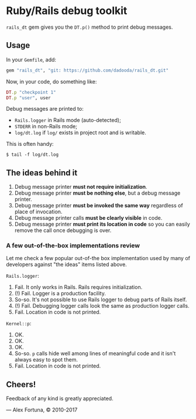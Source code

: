 
Ruby/Rails debug toolkit
========================

`rails_dt` gem gives you the `DT.p()` method to print debug messages.


## Usage

In your `Gemfile`, add:

```ruby
gem "rails_dt", "git: https://github.com/dadooda/rails_dt.git"
```

Now, in your code, do something like:

```ruby
DT.p "checkpoint 1"
DT.p "user", user
```

Debug messages are printed to:

* `Rails.logger` in Rails mode (auto-detected);
* `STDERR` in non-Rails mode;
* `log/dt.log` if `log/` exists in project root and is writable.

This is often handy:

```
$ tail -f log/dt.log
```


## The ideas behind it

1. Debug message printer **must not require initialization**.
2. Debug message printer **must be nothing else**, but a debug message printer.
3. Debug message printer **must be invoked the same way** regardless of place of invocation.
4. Debug message printer calls **must be clearly visible** in code.
5. Debug message printer **must print its location in code** so you can easily remove the call once debugging is over.


### A few out-of-the-box implementations review

Let me check a few popular out-of-the box implementation used by many of developers against "the ideas" items listed above.

`Rails.logger`:

1. Fail. It only works in Rails. Rails requires initialization.
2. (!) Fail. Logger is a production facility.
3. So-so. It's not possible to use Rails logger to debug parts of Rails itself.
4. (!) Fail. Debugging logger calls look the same as production logger calls.
5. Fail. Location in code is not printed.

`Kernel::p`:

1. OK.
2. OK.
3. OK.
4. So-so. `p` calls hide well among lines of meaningful code and it isn't always easy to spot them.
5. Fail. Location in code is not printed.


## Cheers!

Feedback of any kind is greatly appreciated.

&mdash; Alex Fortuna, &copy; 2010-2017
